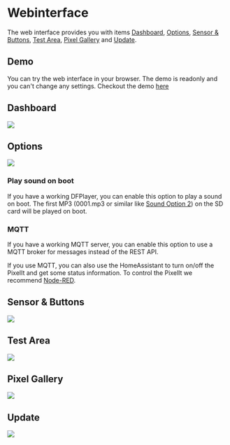 # Webinterface

The web interface provides you with items [Dashboard](#dashboard), [Options](#options), [Sensor & Buttons](#sensor-buttons), [Test Area](#test-area), [Pixel Gallery](#pixel-gallery) and [Update](#update).

## Demo

You can try the web interface in your browser. The demo is readonly and you can't change any settings. Checkout the demo [here](https://pixelit-project.github.io/PixelIt/webui/)

## Dashboard

![](/webinterface_main.png)

## Options

![](/webinterface_config.png)

### Play sound on boot

If you have a working DFPlayer, you can enable this option to play a sound on boot. The first MP3 (0001.mp3 or similar like [Sound Option 2](api.html#option-2)) on the SD card will be played on boot.

### MQTT

If you have a working MQTT server, you can enable this option to use a MQTT broker for messages instead of the REST API.

If you use MQTT, you can also use the HomeAssistant to turn on/off the PixelIt and get some status information. To control the PixelIt we recommend [Node-RED](nodered.html).

## Sensor & Buttons

![](/webinterface_sesnors_buttons.png)

## Test Area

![](/webinterface_test.png)

## Pixel Gallery

![](/webinterface_pixel_gallery.png)

## Update

![](/webinterface_update.png)
